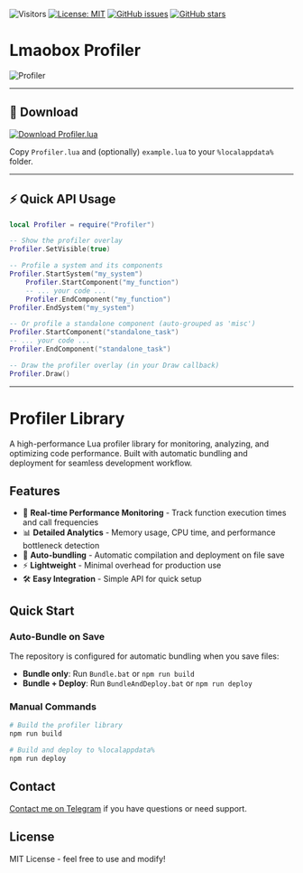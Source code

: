 ![Visitors](https://api.visitorbadge.io/api/visitors?path=https%3A%2F%2Fgithub.com%2Ftitaniummachine1%2FLmaobox_Profiler&label=Visitors&countColor=%23263759&style=plastic)
[![License: MIT](https://img.shields.io/badge/License-MIT-yellow.svg)](https://opensource.org/licenses/MIT)
[![GitHub issues](https://img.shields.io/github/issues/titaniummachine1/Lmaobox_Profiler.svg)](https://github.com/titaniummachine1/Lmaobox_Profiler/issues)
[![GitHub stars](https://img.shields.io/github/stars/titaniummachine1/Lmaobox_Profiler.svg)](https://github.com/titaniummachine1/Lmaobox_Profiler/stargazers)

# Lmaobox Profiler

![Profiler](https://img.shields.io/badge/Lua-Profiler-blue?style=for-the-badge&logo=lua)

---

## 🚀 Download

[![Download Profiler.lua](https://img.shields.io/badge/Download-Latest-blue?style=for-the-badge&logo=download)](https://github.com/titaniummachine1/Lmaobox_Profiler/releases/latest)

Copy `Profiler.lua` and (optionally) `example.lua` to your `%localappdata%` folder.

---

## ⚡ Quick API Usage

```lua
local Profiler = require("Profiler")

-- Show the profiler overlay
Profiler.SetVisible(true)

-- Profile a system and its components
Profiler.StartSystem("my_system")
    Profiler.StartComponent("my_function")
    -- ... your code ...
    Profiler.EndComponent("my_function")
Profiler.EndSystem("my_system")

-- Or profile a standalone component (auto-grouped as 'misc')
Profiler.StartComponent("standalone_task")
-- ... your code ...
Profiler.EndComponent("standalone_task")

-- Draw the profiler overlay (in your Draw callback)
Profiler.Draw()
```

---

# Profiler Library

A high-performance Lua profiler library for monitoring, analyzing, and optimizing code performance. Built with automatic bundling and deployment for seamless development workflow.

## Features

- 🚀 **Real-time Performance Monitoring** - Track function execution times and call frequencies
- 📊 **Detailed Analytics** - Memory usage, CPU time, and performance bottleneck detection
- 🔄 **Auto-bundling** - Automatic compilation and deployment on file save
- ⚡ **Lightweight** - Minimal overhead for production use
- 🛠️ **Easy Integration** - Simple API for quick setup

## Quick Start

### Auto-Bundle on Save

The repository is configured for automatic bundling when you save files:

- **Bundle only**: Run `Bundle.bat` or `npm run build`
- **Bundle + Deploy**: Run `BundleAndDeploy.bat` or `npm run deploy`

### Manual Commands

```bash
# Build the profiler library
npm run build

# Build and deploy to %localappdata%
npm run deploy
```

## Contact

[Contact me on Telegram](https://t.me/TerminatorMachine) if you have questions or need support.

## License

MIT License - feel free to use and modify!

